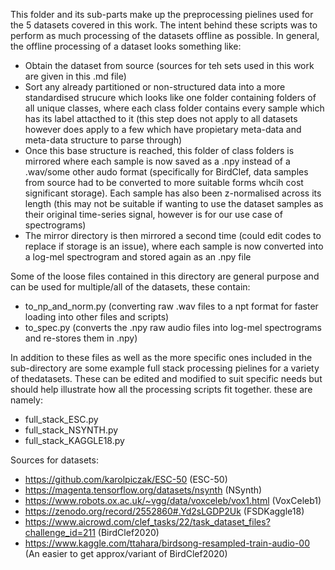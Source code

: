 This folder and its sub-parts make up the preprocessing pielines used for the 5 datasets covered in this work. The intent behind these scripts was to perform as much processing of the datasets offline as possible. In general, the offline processing of a dataset looks something like:
  - Obtain the dataset from source (sources for teh sets used in this work are given in this .md file)
  - Sort any already partitioned or non-structured data into a more standardised strucure which looks like one folder containing folders of all unique classes, where each class folder contains every sample which has its label attacthed to it (this step does not apply to all datasets however does apply to a few which have propietary meta-data and meta-data structure to parse through)
  - Once this base structure is reached, this folder of class folders is mirrored where each sample is now saved as a .npy instead of a .wav/some other audo format (specifically for BirdClef, data samples from source had to be converted to more suitable forms whcih cost significant storage). Each sample has also been z-normalised across its length (this may not be suitable if wanting to use the dataset samples as their original time-series signal, however is for our use case of spectrograms)  
  - The mirror directory is then mirrored a second time (could edit codes to replace if storage is an issue), where each sample is now converted into a log-mel spectrogram and stored again as an .npy file


Some of the loose files contained in this directory are general purpose and can be used for multiple/all of the datasets, these contain:
  - to_np_and_norm.py (converting raw .wav files to a npt format for faster loading into other files and scripts)
  - to_spec.py (converts the .npy raw audio files into log-mel spectrograms and re-stores them in .npy)


In addition to these files as well as the more specific ones included in the sub-directory are some example full stack processing pielines for a variety of thedatasets. These can be edited and modified to suit specific needs but should help illustrate how all the processing scripts fit together. these are namely:
  - full_stack_ESC.py
  - full_stack_NSYNTH.py
  - full_stack_KAGGLE18.py


Sources for datasets:
  - https://github.com/karolpiczak/ESC-50 (ESC-50)
  - https://magenta.tensorflow.org/datasets/nsynth (NSynth)
  - https://www.robots.ox.ac.uk/~vgg/data/voxceleb/vox1.html (VoxCeleb1)
  - https://zenodo.org/record/2552860#.Yd2sLGDP2Uk (FSDKaggle18)
  - https://www.aicrowd.com/clef_tasks/22/task_dataset_files?challenge_id=211 (BirdClef2020)
  - https://www.kaggle.com/ttahara/birdsong-resampled-train-audio-00 (An easier to get approx/variant of BirdClef2020)
